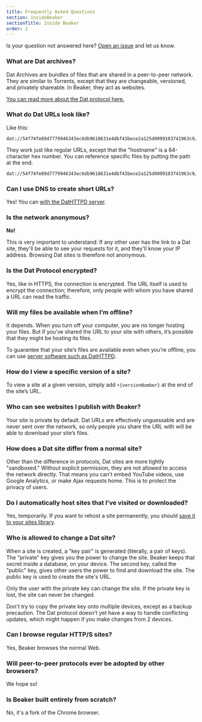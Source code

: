 ```yaml
---
title: Frequently Asked Questions
section: insideBeaker
sectionTitle: Inside Beaker
order: 2
---
```


Is your question not answered here?
[Open an issue](https://github.com/beakerbrowser/beakerbrowser.com) and let us know.

### What are Dat archives?

Dat Archives are bundles of files that are shared in a peer-to-peer network.
They are similar to Torrents, except that they are changeable, versioned, and privately shareable. In Beaker, they act as websites.

[You can read more about the Dat protocol here.](/docs/inside-beaker/dat-files-protocol.html)

### What do Dat URLs look like?

Like this:

```
dat://54f74fe89d7779946343ec6db9618631e4dbf43bece2a125d0099103741963c9/
```

They work just like regular URLs, except that the "hostname" is a 64-character hex number. You can reference specific files by putting the path at the end:

```
dat://54f74fe89d7779946343ec6db9618631e4dbf43bece2a125d0099103741963c9/index.html
```

### Can I use DNS to create short URLs?

Yes!
You can [with the DatHTTPD server](https://github.com/beakerbrowser/dathttpd).

### Is the network anonymous?

**No!**

This is very important to understand: If any other user has the link to a Dat site, they'll be able to see your requests for it, and they'll know your IP address. Browsing Dat sites is therefore not anonymous.

### Is the Dat Protocol encrypted?

Yes, like in HTTPS, the connection is encrypted.
The URL itself is used to encrypt the connection; therefore, only people with whom
you have shared a URL can read the traffic.

### Will my files be available when I’m offline?

It depends. When you turn off your computer, <em>you</em> are no longer hosting your files. But if you’ve shared the URL to your site with others, it’s possible that they might be hosting its files.

To guarantee that your site’s files are available even when you’re offline, you can use [server software such as DatHTTPD](/docs/tutorials/host-outside-of-beaker.html).

### How do I view a specific version of a site?

To view a site at a given version, simply add <code>+{versionNumber}</code> at the end of the site’s URL.

### Who can see websites I publish with Beaker?

Your site is private by default. Dat URLs are effectively unguessable and are never sent over the network, so only people you share the URL with will be able to download your site’s files.

### How does a Dat site differ from a normal site?

Other than the difference in protocols, Dat sites are more tightly "sandboxed."
Without explicit permission, they are not allowed to access the network directly.
That means you can't embed YouTube videos, use Google Analytics, or make Ajax requests home.
This is to protect the privacy of users.

### Do I automatically host sites that I've visited or downloaded?

Yes, temporarily.
If you want to rehost a site permanently, you should [save it to your sites library](/docs/tutorials/host-outside-of-beaker.html).

### Who is allowed to change a Dat site?

When a site is created, a "key pair" is generated (literally, a pair of keys).
The "private" key gives you the power to change the site.
Beaker keeps that secret inside a database, on your device.
The second key, called the "public" key, gives other users the power to find and download the site.
The public key is used to create the site's URL.

Only the user with the private key can change the site.
If the private key is lost, the site can never be changed.

<div class="detailed-card" data-title="Beware!">
  <div class="icon"><span class="fa fa-exclamation-triangle"></span></div>
  <div class="body">
    <p>Don't try to copy the private key onto multiple devices, except as a backup precaution.
    The Dat protocol doesn't yet have a way to handle conflicting updates, which might happen if you make changes from 2 devices.</p>
  </div>
</div>

### Can I browse regular HTTP/S sites?

Yes, Beaker browses the normal Web.

### Will peer-to-peer protocols ever be adopted by other browsers?

We hope so!

### Is Beaker built entirely from scratch?

No, it's a fork of the Chrome browser.
